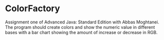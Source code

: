 ColorFactory
============
Assignment one of Advanced Java: Standard Edition with Abbas Moghtanei.
The program should create colors and show the numeric value in different 
bases with a bar chart showing the amount of increase or decrease in RGB.
